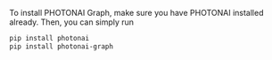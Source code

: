 To install PHOTONAI Graph, make sure you have PHOTONAI installed already. Then, you can simply run



```bash
pip install photonai
pip install photonai-graph
```